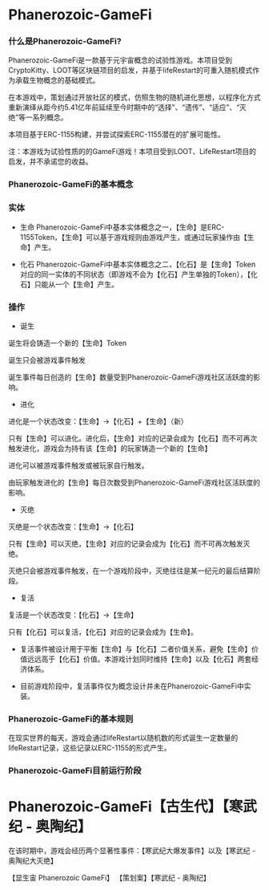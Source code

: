 # Phanerozoic-GameFi

### 什么是Phanerozoic-GameFi?

Phanerozoic-GameFi是一款基于元宇宙概念的试验性游戏。本项目受到CryptoKitty、LOOT等区块链项目的启发，并基于lifeRestart的可重入随机模式作为承载生物概念的基础模式。

在本游戏中，策划通过开放社区的模式，仿照生物的随机进化思想，以程序化方式重新演绎从距今约5.41亿年前延续至今时期中的“选择”、“遗传”、“适应”、“灭绝”等一系列概念。

本项目基于ERC-1155构建，并尝试探索ERC-1155潜在的扩展可能性。

注：本游戏为试验性质的的GameFi游戏！本项目受到LOOT、LifeRestart项目的启发，并不承诺您的收益。

### Phanerozoic-GameFi的基本概念

### 实体

* 生命
Phanerozoic-GameFi中基本实体概念之一，【生命】是ERC-1155Token，【生命】可以基于游戏规则由游戏产生，或通过玩家操作由【生命】产生。

* 化石
Phanerozoic-GameFi中基本实体概念之二，【化石】是【生命】Token对应的同一实体的不同状态（即游戏不会为【化石】产生单独的Token），【化石】只能从一个【生命】产生。

### 操作

* 诞生

诞生将会铸造一个新的【生命】Token

诞生只会被游戏事件触发

诞生事件每日创造的【生命】数量受到Phanerozoic-GameFi游戏社区活跃度的影响。

* 进化

进化是一个状态改变：【生命】->【化石】+【生命】（新）

只有【生命】可以进化。进化后，【生命】对应的记录会成为【化石】而不可再次触发进化，游戏会为持有该【生命】的玩家铸造一个新的【生命】

进化可以被游戏事件触发或被玩家自行触发。

由玩家触发进化的【生命】每日次数受到Phanerozoic-GameFi游戏社区活跃度的影响。

* 灭绝

灭绝是一个状态改变：【生命】->【化石】

只有【生命】可以灭绝，【生命】对应的记录会成为【化石】而不可再次触发灭绝。

灭绝只会被游戏事件触发，在一个游戏阶段中，灭绝往往是某一纪元的最后结算阶段。

* 复活

复活是一个状态改变：【化石】->【生命】

只有【化石】可以复活，【化石】对应的记录会成为【生命】。

* 复活事件被设计用于平衡【生命】与【化石】二者价值关系，避免【生命】价值远远高于【化石】价值。本游戏计划同时维持【生命】以及【化石】两套经济体系。

* 目前游戏阶段中，复活事件仅为概念设计并未在Phanerozoic-GameFi中实装。


### Phanerozoic-GameFi的基本规则
在现实世界的每天，游戏会通过lifeRestart以随机数的形式诞生一定数量的lifeRestart记录，这些记录以ERC-1155的形式产生。

### Phanerozoic-GameFi目前运行阶段


# Phanerozoic-GameFi【古生代】【寒武纪 - 奥陶纪】

在该时期中，游戏会经历两个显著性事件：【寒武纪大爆发事件】以及【寒武纪 - 奥陶纪大灭绝】

【显生宙 Phanerozoic GameFi】 【策划案】【寒武纪 - 奥陶纪】
